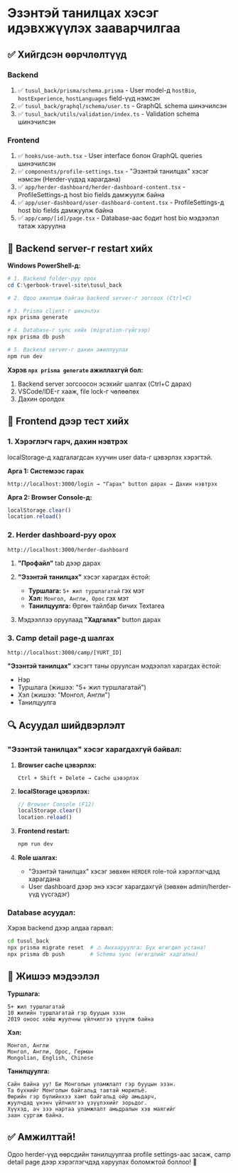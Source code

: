 # Эзэнтэй танилцах хэсэг идэвхжүүлэх зааварчилгаа

## ✅ Хийгдсэн өөрчлөлтүүд

### Backend
1. ✅ `tusul_back/prisma/schema.prisma` - User model-д `hostBio`, `hostExperience`, `hostLanguages` field-үүд нэмсэн
2. ✅ `tusul_back/graphql/schema/user.ts` - GraphQL schema шинэчилсэн
3. ✅ `tusul_back/utils/validation/index.ts` - Validation schema шинэчилсэн

### Frontend
1. ✅ `hooks/use-auth.tsx` - User interface болон GraphQL queries шинэчилсэн
2. ✅ `components/profile-settings.tsx` - "Эзэнтэй танилцах" хэсэг нэмсэн (Herder-үүдэд харагдана)
3. ✅ `app/herder-dashboard/herder-dashboard-content.tsx` - ProfileSettings-д host bio fields дамжуулж байна
4. ✅ `app/user-dashboard/user-dashboard-content.tsx` - ProfileSettings-д host bio fields дамжуулж байна
5. ✅ `app/camp/[id]/page.tsx` - Database-аас бодит host bio мэдээлэл татаж харуулна

## 🚀 Backend server-г restart хийх

**Windows PowerShell-д:**

```powershell
# 1. Backend folder-руу орох
cd C:\gerbook-travel-site\tusul_back

# 2. Одоо ажиллаж байгаа backend server-г зогсоох (Ctrl+C)

# 3. Prisma client-г шинэчлэх
npx prisma generate

# 4. Database-г sync хийх (migration-гүйгээр)
npx prisma db push

# 5. Backend server-г дахин ажиллуулах
npm run dev
```

**Хэрэв `npx prisma generate` ажиллахгүй бол:**
1. Backend server зогсоосон эсэхийг шалгах (Ctrl+C дарах)
2. VSCode/IDE-г хааж, file lock-г чөлөөлөх
3. Дахин оролдох

## 👤 Frontend дээр тест хийх

### 1. Хэрэглэгч гарч, дахин нэвтрэх
localStorage-д хадгалагдсан хуучин user data-г цэвэрлэх хэрэгтэй.

**Арга 1: Системээс гарах**
```
http://localhost:3000/login → "Гарах" button дарах → Дахин нэвтрэх
```

**Арга 2: Browser Console-д:**
```javascript
localStorage.clear()
location.reload()
```

### 2. Herder dashboard-руу орох

```
http://localhost:3000/herder-dashboard
```

1. **"Профайл"** tab дээр дарах
2. **"Эзэнтэй танилцах"** хэсэг харагдах ёстой:
   - **Туршлага:** `5+ жил туршлагатай` гэх мэт
   - **Хэл:** `Монгол, Англи, Орос` гэх мэт
   - **Танилцуулга:** Өргөн тайлбар бичих Textarea

3. Мэдээллээ оруулаад **"Хадгалах"** button дарах

### 3. Camp detail page-д шалгах

```
http://localhost:3000/camp/[YURT_ID]
```

**"Эзэнтэй танилцах"** хэсэгт таны оруулсан мэдээлэл харагдах ёстой:
- Нэр
- Туршлага (жишээ: "5+ жил туршлагатай")
- Хэл (жишээ: "Монгол, Англи")
- Танилцуулга

## 🔍 Асуудал шийдвэрлэлт

### "Эзэнтэй танилцах" хэсэг харагдахгүй байвал:

1. **Browser cache цэвэрлэх:**
   ```
   Ctrl + Shift + Delete → Cache цэвэрлэх
   ```

2. **localStorage цэвэрлэх:**
   ```javascript
   // Browser Console (F12)
   localStorage.clear()
   location.reload()
   ```

3. **Frontend restart:**
   ```bash
   npm run dev
   ```

4. **Role шалгах:**
   - "Эзэнтэй танилцах" хэсэг зөвхөн `HERDER` role-той хэрэглэгчдэд харагдана
   - User dashboard дээр энэ хэсэг харагдахгүй (зөвхөн admin/herder-үүд үүсгэдэг)

### Database асуудал:

Хэрэв backend дээр алдаа гарвал:

```bash
cd tusul_back
npx prisma migrate reset  # ⚠️ Анхааруулга: Бүх өгөгдөл устана!
npx prisma db push        # Schema sync (өгөгдлийг хадгална)
```

## 📝 Жишээ мэдээлэл

**Туршлага:**
```
5+ жил туршлагатай
10 жилийн туршлагатай гэр бууцын эзэн
2019 оноос хойш жуулчны үйлчилгээ үзүүлж байна
```

**Хэл:**
```
Монгол, Англи
Монгол, Англи, Орос, Герман
Mongolian, English, Chinese
```

**Танилцуулга:**
```
Сайн байна уу! Би Монголын уламжлалт гэр бууцын эзэн. 
Та бүхнийг Монголын байгальд тавтай морилъё. 
Өөрийн гэр бүлийнхээ хамт байгальд ойр амьдарч, 
жуулчдад үнэнч үйлчилгээ үзүүлэхийг зорьдог. 
Хүүхэд, ач зээ нартаа уламжлалт амьдралын хэв маягийг 
заан сургаж байна.
```

## ✅ Амжилттай!

Одоо herder-үүд өөрсдийн танилцуулгаа profile settings-аас засаж, 
camp detail page дээр хэрэглэгчдэд харуулах боломжтой боллоо! 🎉

